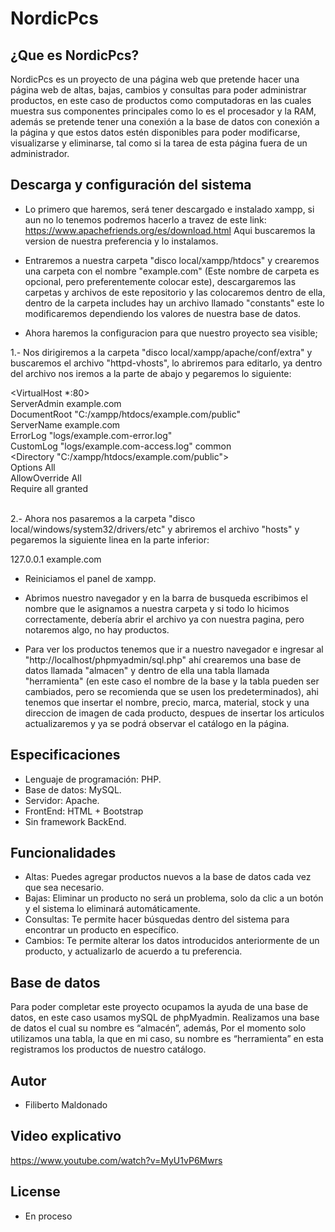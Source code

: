 # NordicPcs
## ¿Que es NordicPcs?
NordicPcs es un proyecto de una página web que pretende hacer una página web de altas, bajas, cambios y consultas para poder administrar productos, en este caso de productos como computadoras en las cuales muestra sus componentes principales como lo es el procesador y la RAM, además se pretende tener una conexión a la base de datos con conexión a la página y que estos datos estén disponibles para poder modificarse, visualizarse y eliminarse, tal como si la tarea de esta página fuera de un administrador.

## Descarga y configuración del sistema

- Lo primero que haremos, será tener descargado e instalado xampp, si aun no lo tenemos podremos hacerlo a travez de este link: https://www.apachefriends.org/es/download.html Aqui buscaremos la version de nuestra preferencia y lo instalamos.

- Entraremos a nuestra carpeta "disco local/xampp/htdocs" y crearemos una carpeta con el nombre "example.com" (Este nombre de carpeta es opcional, pero preferentemente colocar este), descargaremos las carpetas y archivos de este repositorio y las colocaremos dentro de ella, dentro de la carpeta includes hay un archivo llamado "constants" este lo modificaremos dependiendo los valores de nuestra base de datos.

- Ahora haremos la configuracion para que nuestro proyecto sea visible;

1.- Nos dirigiremos a la carpeta "disco local/xampp/apache/conf/extra" y buscaremos el archivo "httpd-vhosts", lo abriremos para editarlo, ya dentro del archivo nos iremos a la parte de abajo y pegaremos lo siguiente:

<VirtualHost *:80> <br />
    ServerAdmin example.com <br />
    DocumentRoot "C:/xampp/htdocs/example.com/public" <br />
    ServerName example.com <br />
    ErrorLog "logs/example.com-error.log" <br />
    CustomLog "logs/example.com-access.log" common <br />
    <Directory "C:/xampp/htdocs/example.com/public"> <br />
      Options All <br />
      AllowOverride All <br />
      Require all granted <br />
    </Directory> <br />
</VirtualHost>

2.- Ahora nos pasaremos a la carpeta "disco local/windows/system32/drivers/etc" y abriremos el archivo "hosts" y pegaremos la siguiente linea en la parte inferior:

127.0.0.1 example.com

- Reiniciamos el panel de xampp.

- Abrimos nuestro navegador y en la barra de busqueda escribimos el nombre que le asignamos a nuestra carpeta y si todo lo hicimos correctamente, debería abrir el archivo ya con nuestra pagina, pero notaremos algo, no hay productos.

- Para  ver los productos tenemos que ir a nuestro navegador e ingresar al "http://localhost/phpmyadmin/sql.php" ahí crearemos una base de datos llamada "almacen" y dentro de ella una tabla llamada "herramienta" (en este caso el nombre de la base y la tabla pueden ser cambiados, pero se recomienda que se usen los predeterminados), ahi tenemos que insertar el nombre, precio, marca, material, stock y una direccion de imagen de cada producto, despues de insertar los articulos actualizaremos y ya se podrá observar el catálogo en la página.

## Especificaciones
- Lenguaje de programación: PHP.
- Base de datos: MySQL.
- Servidor: Apache.
- FrontEnd: HTML + Bootstrap
- Sin framework BackEnd.

## Funcionalidades 

- Altas: Puedes agregar productos nuevos a la base de datos cada vez que sea necesario.
- Bajas: Eliminar un producto no será un problema, solo da clic a un botón y el sistema lo eliminará automáticamente.
- Consultas: Te permite hacer búsquedas dentro del sistema para encontrar un producto en específico.
- Cambios: Te permite alterar los datos introducidos anteriormente de un producto, y actualizarlo de acuerdo a tu preferencia.

## Base de datos
Para poder completar este proyecto ocupamos la ayuda de una base de datos, en este caso usamos mySQL de phpMyadmin.
Realizamos una base de datos el cual su nombre es “almacén”, además, Por el momento solo utilizamos una tabla, la que en mi caso, su nombre es “herramienta” en esta registramos los productos de nuestro catálogo.


## Autor
- Filiberto Maldonado

## Video explicativo
https://www.youtube.com/watch?v=MyU1vP6Mwrs 

## License
-  En proceso

